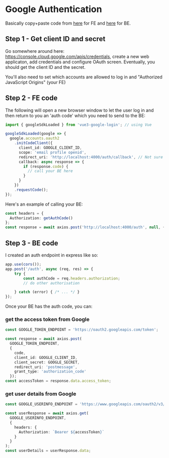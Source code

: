 # Google Authentication

Basically copy+paste code from [here](https://medium.com/@toluarejibadey/how-to-use-google-login-in-vuejs-8c50cc2fa054) for FE and [here](https://medium.com/@toluarejibadey/how-to-use-google-login-in-nodejs-expressjs-125c76c01f54) for BE.

## Step 1 - Get client ID and secret
Go somewhere around here: https://console.cloud.google.com/apis/credentials, create a new web applicaton, add credentials and configure OAuth screen. Eventually, you should get the client ID and the secret.

You'll also need to set which accounts are allowed to log in and "Authorized JavaScript Origins" (your FE)

## Step 2 - FE code
The following will open a new browser window to let the user log in and then return to you an 'auth code' which you need to send to the BE:

```ts
import { googleSdkLoaded } from 'vue3-google-login'; // using Vue

googleSdkLoaded(google => {
  google.accounts.oauth2
    .initCodeClient({
      client_id: GOOGLE_CLIENT_ID,
      scope: 'email profile openid',
      redirect_uri: 'http://localhost:4000/auth/callback', // Not sure if this has to match anything
      callback: async response => {
        if (response.code) {
          // call your BE here
        }
      }
    })
    .requestCode();
});
```

Here's an example of calling your BE:
```ts
const headers = {
  Authorization: getAuthCode()
};
const response = await axios.post('http://localhost:4000/auth', null, { headers });
```

## Step 3 - BE code
I created an auth endpoint in express like so:
```ts
app.use(cors());
app.post('/auth', async (req, res) => {
    try {
        const authCode = req.headers.authorization;
        // do other authorisation

    } catch (error) { /* ... */ }
});
```

Once your BE has the auth code, you can:

### get the access token from Google
```ts
const GOOGLE_TOKEN_ENDPOINT = 'https://oauth2.googleapis.com/token';

const response = await axios.post(
  GOOGLE_TOKEN_ENDPOINT,
  {
    code,
    client_id: GOOGLE_CLIENT_ID,
    client_secret: GOOGLE_SECRET,
    redirect_uri: 'postmessage',
    grant_type: 'authorization_code'
  });
const accessToken = response.data.access_token;
```

### get user details from Google
```ts
const GOOGLE_USERINFO_ENDPOINT = 'https://www.googleapis.com/oauth2/v3/userinfo';

const userResponse = await axios.get(
  GOOGLE_USERINFO_ENDPOINT,
  {
    headers: {
      Authorization: `Bearer ${accessToken}`
    }
  }
);
const userDetails = userResponse.data;
```

